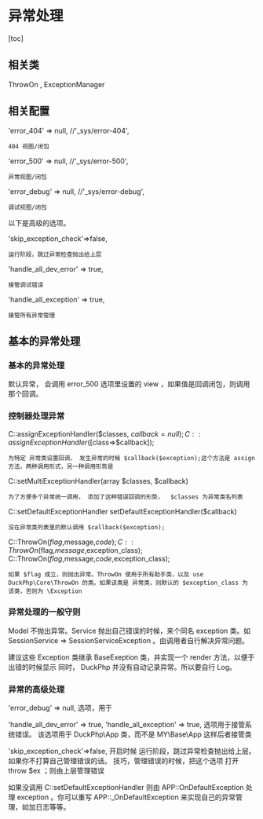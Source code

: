 # 异常处理
[toc]
## 相关类

ThrowOn , ExceptionManager


## 相关配置

'error_404' => null,          //'_sys/error-404',

	404 视图/闭包
'error_500' => null,          //'_sys/error-500',

	异常视图/闭包
'error_debug' => null,        //'_sys/error-debug',

	调试视图/闭包

以下是高级的选项。

'skip_exception_check'=>false,

	运行阶段，跳过异常检查抛出给上层
'handle_all_dev_error' => true,

	接管调试错误
'handle_all_exception' => true,

	接管所有异常管理

## 基本的异常处理

### 基本的异常处理

默认异常， 会调用 error_500 选项里设置的 view ，如果值是回调闭包，则调用那个回调。

### 控制器处理异常

C::assignExceptionHandler($classes, $callback = null);
C::assignExceptionHandler([$class=>$callback]);

    为特定 异常类设置回调， 发生异常的时候 $callback($exception);这个方法是 assign 方法，两种调用形式，另一种调用形势是 

C::setMultiExceptionHandler(array $classes, $callback)

    为了方便多个异常统一调用， 添加了这种错误回调的形势，  $classes 为异常类名列表
C::setDefaultExceptionHandler setDefaultExceptionHandler($callback)

    没在异常类列表里的默认调用 $callback($exception);

C::ThrowOn($flag,$message,$code);
C::ThrowOn($flag,$message,$exception_class);
C::ThrowOn($flag,$message,$code,$exception_class);

    如果 $flag 成立，则抛出异常。ThrowOn 使用于所有助手类，以及 use DuckPhp\Core\ThrowOn 的类。如果该类是 异常类，则默认的 $exception_class 为 该类，否则为 \Exception

### 异常处理的一般守则

Model 不抛出异常。Service 抛出自己错误的时候，来个同名 exception 类。如 SessionService => SessionServiceException 。由调用者自行解决异常问题。

建议这些 Exception 类继承  BaseExeption 类，并实现一个  render 方法，以便于出错的时候显示
同时， DuckPhp 并没有自动记录异常。所以要自行 Log。

### 异常的高级处理
'error_debug' => null, 选项，用于

'handle_all_dev_error' => true, 'handle_all_exception' => true, 选项用于接管系统错误。
该选项用于 DuckPhp\App 类，而不是 MY\Base\App 这样后者接管类

'skip_exception_check'=>false, 开启时候 运行阶段，跳过异常检查抛出给上层。如果你不打算自己管理错误的话。 技巧，管理错误的时候，把这个选项 打开 throw $ex ；则由上层管理错误
	
如果没调用 C::setDefaultExceptionHandler  则由 APP::OnDefaultException 处理 exception 。你可以重写 APP::\_OnDefaultException 来实现自己的异常管理，如加日志等等。
